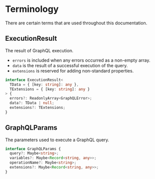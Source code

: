 # Terminology

There are certain terms that are used throughout this documentation.

## ExecutionResult

The result of GraphQL execution.

- `errors` is included when any errors occurred as a non-empty array.
- `data` is the result of a successful execution of the query.
- `extensions` is reserved for adding non-standard properties.

```ts
interface ExecutionResult<
  TData = { [key: string]: any },
  TExtensions = { [key: string]: any }
> {
  errors?: ReadonlyArray<GraphQLError>;
  data?: TData | null;
  extensions?: TExtensions;
}
```

## GraphQLParams

The parameters used to execute a GraphQL query.

```ts
interface GraphQLParams {
  query?: Maybe<string>;
  variables?: Maybe<Record<string, any>>;
  operationName?: Maybe<string>;
  extensions?: Maybe<Record<string, any>>;
}
```
